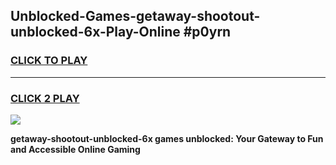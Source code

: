 
## Unblocked-Games-getaway-shootout-unblocked-6x-Play-Online #p0yrn
<h3>
<a href="https://news.freeplayer.one?title=getaway-shootout-unblocked-6x&ref=3">CLICK TO PLAY</a></h3>
<hr>

<h3>
<a href="https://news.freeplayer.one?title=getaway-shootout-unblocked-6x&ref=3">CLICK 2 PLAY</a>
  
</h3>

<a href="https://news.freeplayer.one?title=getaway-shootout-unblocked-6x&ref=3"><img src="https://clearcache.store/games.png"></a>


**getaway-shootout-unblocked-6x games unblocked: Your Gateway to Fun and Accessible Online Gaming**
